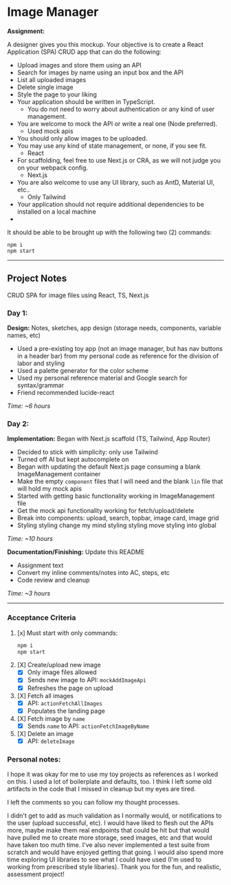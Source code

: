 # Image Manager

**Assignment:**

A designer gives you this mockup. Your objective is to create a React Application (SPA) CRUD app that can do the following:
- Upload images and store them using an API
- Search for images by name using an input box and the API
- List all uploaded images
- Delete single image
- Style the page to your liking
- Your application should be written in TypeScript.
    - You do not need to worry about authentication or any kind of user management.
- You are welcome to mock the API or write a real one (Node preferred).
  - Used mock apis
- You should only allow images to be uploaded.
- You may use any kind of state management, or none, if you see fit.
    - React
- For scaffolding, feel free to use Next.js or CRA, as we will not judge you on your webpack config.
    - Next.js
- You are also welcome to use any UI library, such as AntD, Material UI, etc..
    - Only Tailwind
- Your application should not require additional dependencies to be installed on a local machine
- 
It should be able to be brought up with the following two (2) commands:
```
npm i
npm start
```

---

## Project Notes

CRUD SPA for image files using React, TS, Next.js

### Day 1:

**Design:** Notes, sketches, app design (storage needs, components, variable names, etc)
  - Used a pre-existing toy app (not an image manager, but has nav buttons in a header bar) from my personal code as reference for the division of labor and styling
  - Used a palette generator for the color scheme
  - Used my personal reference material and Google search for syntax/grammar
  - Friend recommended lucide-react

*Time: ~6 hours*

### Day 2:

**Implementation:** Began with Next.js scaffold (TS, Tailwind, App Router)
  - Decided to stick with simplicity: only use Tailwind
  - Turned off AI but kept autocomplete on
  - Began with updating the default Next.js page consuming a blank ImageManagement container
  - Make the empty `component` files that I will need and the blank `lin` file that will hold my mock apis
  - Started with getting basic functionality working in ImageManagement file
  - Get the mock api functionality working for fetch/upload/delete
  - Break into components: upload, search, topbar, image card, image grid
  - Styling styling change my mind styling styling move styling into global

*Time: ~10 hours*

**Documentation/Finishing:** Update this README
  - Assignment text
  - Convert my inline comments/notes into AC, steps, etc
  - Code review and cleanup

*Time: ~3 hours*

---

### Acceptance Criteria
1. [x] Must start with only commands:
    ```bash
    npm i
    npm start
    ```
2. [X] Create/upload new image
    - [x] Only image files allowed
    - [X] Sends new image to API: `mockAddImageApi`
    - [X] Refreshes the page on upload
3. [X] Fetch all images
    - [X] API: `actionFetchAllImages`
    - [X] Populates the landing page
4. [X] Fetch image by `name`
    - [X] Sends `name` to API: `actionFetchImageByName`
5. [X] Delete an image
   - [X] API: `deleteImage`

### Personal notes:

I hope it was okay for me to use my toy projects as references as I worked on this. I used a lot of boilerplate and defaults, too.
I think I left some old artifacts in the code that I missed in cleanup but my eyes are tired.

I left the comments so you can follow my thought processes.

I didn't get to add as much validation as I normally would, or notifications to the user (upload successful, etc). I would have liked to flesh out the APIs more, maybe make them real endpoints that could be hit but that would have pulled me to create more storage, seed images, etc and that would have taken too muth time.
I've also never implemented a test suite from scratch and would have enjoyed getting that going.
I would also spend more time exploring UI libraries to see what I could have used (I'm used to working from prescribed style libaries).
Thank you for the fun, and realistic, assessment project!
